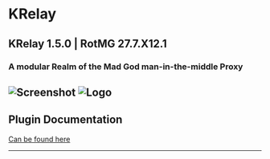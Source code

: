 # KRelay
## KRelay 1.5.0 | RotMG 27.7.X12.1
### A modular Realm of the Mad God man-in-the-middle Proxy

![Screenshot](/Screenshot.png) ![Logo](/Icon.ico)
-----------------------------------------------------------

## Plugin Documentation
[Can be found here](https://github.com/TheKronks/K_Relay_Plugin_Documentation/blob/master/README.md)

-----------------------------------------------------------
